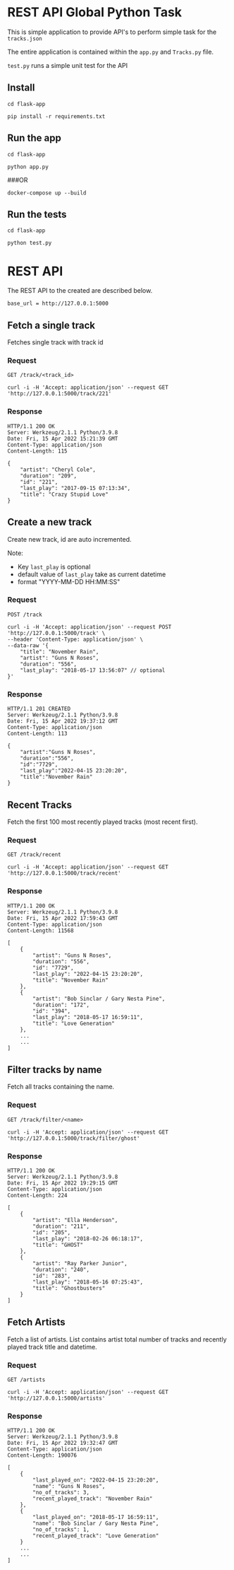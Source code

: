 # REST API Global Python Task

This is simple application to provide API's to perform simple task for the `tracks.json`

The entire application is contained within the `app.py` and `Tracks.py` file.

`test.py` runs a simple unit test for the API

## Install

    cd flask-app

    pip install -r requirements.txt

## Run the app
    
    cd flask-app

    python app.py
    
###OR
    
    docker-compose up --build   

## Run the tests
    
    cd flask-app

    python test.py

# REST API

The REST API to the created are described below. 

`base_url = http://127.0.0.1:5000`

## Fetch a single track

Fetches single track with track id

### Request

`GET /track/<track_id>`

    curl -i -H 'Accept: application/json' --request GET 'http://127.0.0.1:5000/track/221'

### Response

    HTTP/1.1 200 OK
    Server: Werkzeug/2.1.1 Python/3.9.8
    Date: Fri, 15 Apr 2022 15:21:39 GMT
    Content-Type: application/json
    Content-Length: 115

    {
        "artist": "Cheryl Cole",
        "duration": "209",
        "id": "221",
        "last_play": "2017-09-15 07:13:34",
        "title": "Crazy Stupid Love"
    }

## Create a new track

Create new track, id are auto incremented.

Note:

- Key `last_play` is optional
- default value of `last_play` take as current datetime
- format "YYYY-MM-DD HH:MM:SS"

### Request

`POST /track`

    curl -i -H 'Accept: application/json' --request POST 'http://127.0.0.1:5000/track' \
    --header 'Content-Type: application/json' \
    --data-raw '{
        "title": "November Rain",
        "artist": "Guns N Roses",
        "duration": "556",
        "last_play": "2018-05-17 13:56:07" // optional
    }'

### Response

    HTTP/1.1 201 CREATED
    Server: Werkzeug/2.1.1 Python/3.9.8
    Date: Fri, 15 Apr 2022 19:37:12 GMT
    Content-Type: application/json
    Content-Length: 113
    
    {
        "artist":"Guns N Roses",
        "duration":"556",
        "id":"7729",
        "last_play":"2022-04-15 23:20:20",
        "title":"November Rain"
    }

## Recent Tracks

Fetch the first 100 most recently played tracks (most recent first).

### Request

`GET /track/recent`

    curl -i -H 'Accept: application/json' --request GET 'http://127.0.0.1:5000/track/recent'

### Response

    HTTP/1.1 200 OK
    Server: Werkzeug/2.1.1 Python/3.9.8
    Date: Fri, 15 Apr 2022 17:59:43 GMT
    Content-Type: application/json
    Content-Length: 11568

    [
        {
            "artist": "Guns N Roses",
            "duration": "556",
            "id": "7729",
            "last_play": "2022-04-15 23:20:20",
            "title": "November Rain"
        },
        {
            "artist": "Bob Sinclar / Gary Nesta Pine",
            "duration": "172",
            "id": "394",
            "last_play": "2018-05-17 16:59:11",
            "title": "Love Generation"
        },
        ...
        ...
    ]

## Filter tracks by name

Fetch all tracks containing the name.

### Request

`GET /track/filter/<name>`

    curl -i -H 'Accept: application/json' --request GET 'http://127.0.0.1:5000/track/filter/ghost'

### Response

    HTTP/1.1 200 OK
    Server: Werkzeug/2.1.1 Python/3.9.8
    Date: Fri, 15 Apr 2022 19:29:15 GMT
    Content-Type: application/json
    Content-Length: 224

    [
        {
            "artist": "Ella Henderson",
            "duration": "211",
            "id": "205",
            "last_play": "2018-02-26 06:18:17",
            "title": "GHOST"
        },
        {
            "artist": "Ray Parker Junior",
            "duration": "240",
            "id": "283",
            "last_play": "2018-05-16 07:25:43",
            "title": "Ghostbusters"
        }
    ]

## Fetch Artists

Fetch a list of artists. List contains artist total number of tracks and recently played track title and datetime.

### Request

`GET /artists`

    curl -i -H 'Accept: application/json' --request GET 'http://127.0.0.1:5000/artists'

### Response

    HTTP/1.1 200 OK
    Server: Werkzeug/2.1.1 Python/3.9.8
    Date: Fri, 15 Apr 2022 19:32:47 GMT
    Content-Type: application/json
    Content-Length: 190076

    [
        {
            "last_played_on": "2022-04-15 23:20:20",
            "name": "Guns N Roses",
            "no_of_tracks": 3,
            "recent_played_track": "November Rain"
        },
        {
            "last_played_on": "2018-05-17 16:59:11",
            "name": "Bob Sinclar / Gary Nesta Pine",
            "no_of_tracks": 1,
            "recent_played_track": "Love Generation"
        }
        ...
        ...
    ]